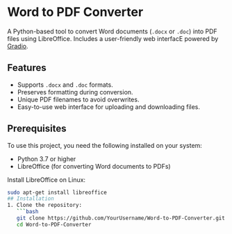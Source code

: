 # Word to PDF Converter

A Python-based tool to convert Word documents (`.docx` or `.doc`) into PDF files using LibreOffice. Includes a user-friendly web interfacE powered by [Gradio](https://gradio.app/).

## Features
- Supports `.docx` and `.doc` formats.
- Preserves formatting during conversion.
- Unique PDF filenames to avoid overwrites.
- Easy-to-use web interface for uploading and downloading files.

## Prerequisites
To use this project, you need the following installed on your system:
- Python 3.7 or higher
- LibreOffice (for converting Word documents to PDFs)

Install LibreOffice on Linux:
```bash
sudo apt-get install libreoffice
## Installation
1. Clone the repository:
   ```bash
   git clone https://github.com/YourUsername/Word-to-PDF-Converter.git
   cd Word-to-PDF-Converter
